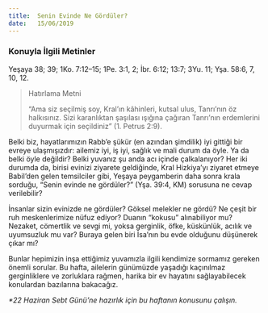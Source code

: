 ```yaml
---
title:  Senin Evinde Ne Gördüler?
date:   15/06/2019
---
```


### Konuyla İlgili Metinler
Yeşaya  38; 39; 1Ko. 7:12–15; 1Pe. 3:1, 2; İbr. 6:12; 13:7; 3Yu. 11; Yşa. 58:6, 7, 10, 12.

> <p>Hatırlama Metni</p>
> “Ama siz seçilmiş soy, Kral’ın kâhinleri, kutsal ulus, Tanrı’nın öz halkısınız. Sizi karanlıktan şaşılası ışığına çağıran Tanrı’nın erdemlerini duyurmak için seçildiniz” (1. Petrus 2:9). 

Belki biz, hayatlarımızın Rabb’e şükür (en azından şimdilik) iyi gittiği bir evreye ulaşmışızdır: ailemiz iyi, iş iyi, sağlık ve mali durum da öyle. Ya da belki öyle değildir? Belki yuvanız şu anda acı içinde çalkalanıyor? Her iki durumda da, birisi evinizi ziyarete geldiğinde, Kral Hizkiya’yı ziyaret etmeye Babil’den gelen temsilciler gibi, Yeşaya peygamberin daha sonra krala sorduğu, “Senin evinde ne gördüler?” (Yşa. 39:4, KM) sorusuna ne cevap verilebilir?

İnsanlar sizin evinizde ne gördüler? Göksel melekler ne gördü? Ne çeşit bir ruh meskenlerimize nüfuz ediyor? Duanın “kokusu” alınabiliyor mu? Nezaket, cömertlik ve sevgi mi, yoksa gerginlik, öfke, küskünlük, acılık ve uyumsuzluk mu var? Buraya gelen biri İsa’nın bu evde olduğunu düşünerek çıkar mı?

Bunlar hepimizin inşa ettiğimiz yuvamızla ilgili kendimize sormamız gereken önemli sorular. Bu hafta, ailelerin günümüzde yaşadığı kaçınılmaz gerginliklere ve zorluklara rağmen, harika bir ev hayatını sağlayabilecek konulardan bazılarına bakacağız.

_*22 Haziran Sebt Günü’ne hazırlık için bu haftanın konusunu çalışın._